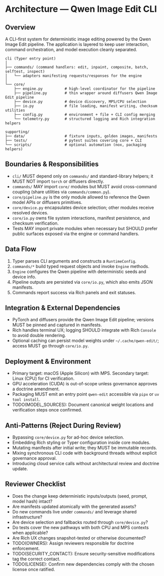 # Architecture — Qwen Image Edit CLI

## Overview

A CLI-first system for deterministic image editing powered by the Qwen Image Edit pipeline. The application is layered to keep user interaction, command orchestration, and model execution cleanly separated.

```
cli (Typer entry point)
│
├── commands/ (command handlers: edit, inpaint, composite, batch, selftest, inspect)
│   └── adapters manifesting requests/responses for the engine
│
└── core/
    ├── engine.py          # high-level coordinator for the pipeline
    ├── pipeline.py        # thin wrapper around diffusers Qwen Image Edit pipeline
    ├── device.py          # device discovery, MPS/CPU selection
    ├── io.py              # file loading, manifest writing, checksum utilities
    ├── config.py          # environment + file + CLI config merging
    └── telemetry.py       # structured logging and Rich integration helpers

supporting/
├── data/                  # fixture inputs, golden images, manifests
├── tests/                 # pytest suites covering core + CLI
└── scripts/               # optional automation (nox, packaging helpers)
```

## Boundaries & Responsibilities

- `cli/` MUST depend only on `commands/` and standard-library helpers; it MUST NOT import `torch` or diffusers directly.
- `commands/` MAY import `core/` modules but MUST avoid cross-command coupling (share utilities via `commands/common.py`).
- `core/pipeline.py` is the only module allowed to reference the Qwen model APIs or diffusers primitives.
- `core/device.py` encapsulates device selection; other modules receive resolved devices.
- `core/io.py` owns file system interactions, manifest persistence, and checksum verification.
- Tests MAY import private modules when necessary but SHOULD prefer public surfaces exposed via the engine or command handlers.

## Data Flow

1. Typer parses CLI arguments and constructs a `RuntimeConfig`.
2. `commands/*` build typed request objects and invoke `Engine` methods.
3. `Engine` configures the Qwen pipeline with deterministic seeds and device info.
4. Pipeline outputs are persisted via `core/io.py`, which also emits JSON manifests.
5. Commands report success via Rich panels and exit statuses.

## Integration & External Dependencies

- PyTorch and diffusers provide the Qwen Image Edit pipeline; versions MUST be pinned and captured in manifests.
- Rich handles terminal UX; logging SHOULD integrate with Rich `Console` to avoid double rendering.
- Optional caching can persist model weights under `~/.cache/qwen-edit/`; access MUST go through `core/io.py`.

## Deployment & Environment

- Primary target: macOS (Apple Silicon) with MPS. Secondary target: Linux (CPU) for CI verification.
- GPU acceleration (CUDA) is out-of-scope unless governance approves a doctrine amendment.
- Packaging MUST emit an entry point `qwen-edit` accessible via `pipx` or `uv tool install`.
- TODO(MODEL_SOURCES): Document canonical weight locations and verification steps once confirmed.

## Anti-Patterns (Reject During Review)

- Bypassing `core/device.py` for ad-hoc device selection.
- Embedding Rich styling or Typer configuration inside core modules.
- Mutating manifests after initial write; they MUST be immutable records.
- Mixing synchronous CLI code with background threads without explicit governance approval.
- Introducing cloud service calls without architectural review and doctrine update.

## Reviewer Checklist

- Does the change keep deterministic inputs/outputs (seed, prompt, model hash) intact?
- Are manifests updated atomically with the generated assets?
- Do new commands live under `commands/` and leverage shared infrastructure?
- Are device selection and fallbacks routed through `core/device.py`?
- Do tests cover the new pathways with both CPU and MPS contexts when applicable?
- Are Rich UX changes snapshot-tested or otherwise documented?
- TODO(OWNERS): Assign reviewers responsible for doctrine enforcement.
- TODO(SECURITY_CONTACT): Ensure security-sensitive modifications tag the correct contact.
- TODO(LICENSE): Confirm new dependencies comply with the chosen license once ratified.
